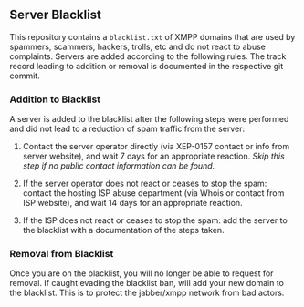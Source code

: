 ## Server Blacklist

This repository contains a `blacklist.txt` of XMPP domains that are used by spammers, scammers, hackers, trolls, etc and do not react to abuse complaints. Servers are added according to the following rules. The track record leading to addition or removal is documented in the respective git commit.

### Addition to Blacklist

A server is added to the blacklist after the following steps were performed
and did not lead to a reduction of spam traffic from the server:

1. Contact the server operator directly (via XEP-0157 contact or info from
   server website), and wait 7 days for an appropriate reaction. *Skip this
   step if no public contact information can be found.*

2. If the server operator does not react or ceases to stop the spam: contact
   the hosting ISP abuse department (via Whois or contact from ISP website),
   and wait 14 days for an appropriate reaction.

3. If the ISP does not react or ceases to stop the spam: add the server to the
   blacklist with a documentation of the steps taken.

### Removal from Blacklist

Once you are on the blacklist, you will no longer be able to request for removal. If caught evading the blacklist ban, will add your new domain to the blacklist. This is to protect the jabber/xmpp network from bad actors.
